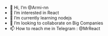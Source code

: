 - 👋 Hi, I’m @Armi-nn
- 👀 I’m interested in React
- 🌱 I’m currently learning nodejs 
- 💞️ I’m looking to collaborate on Big Companies
- 📫 How to reach me in Telegram : @MrReact 
<!--- 
Armi-nn/Armi-nn is a ✨ special ✨ repository because its `README.md` (this file) appears on your GitHub profile.
You can click the Preview link to take a look at your changes.
--->
